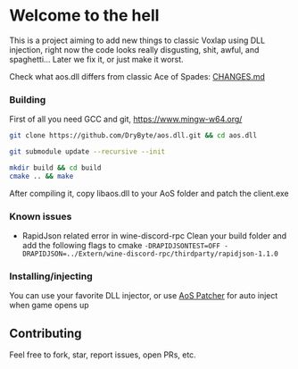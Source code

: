 # Welcome to the hell
This is a project aiming to add new things to classic Voxlap using DLL injection, right now the code looks really disgusting, shit, awful, and spaghetti... Later we fix it, or just make it worst.

Check what aos.dll differs from classic Ace of Spades: [CHANGES.md](CHANGES.md)

### Building
First of all you need GCC and git, https://www.mingw-w64.org/

```sh
git clone https://github.com/DryByte/aos.dll.git && cd aos.dll
```
```sh
git submodule update --recursive --init
```
```sh
mkdir build && cd build
cmake .. && make
```
After compiling it, copy libaos.dll to your AoS folder and patch the client.exe

### Known issues
* RapidJson related error in wine-discord-rpc
Clean your build folder and add the following flags to cmake `-DRAPIDJSONTEST=OFF -DRAPIDJSON=../Extern/wine-discord-rpc/thirdparty/rapidjson-1.1.0`

### Installing/injecting
You can use your favorite DLL injector, or use [AoS Patcher](https://github.com/DryByte/AoS-Patcher) for auto inject when game opens up

## Contributing
Feel free to fork, star, report issues, open PRs, etc.